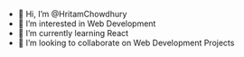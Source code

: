 * 👋 Hi, I’m @HritamChowdhury
* 👀 I’m interested in Web Development 
* 🌱 I’m currently learning React
* 💞️ I’m looking to collaborate on Web Development Projects

